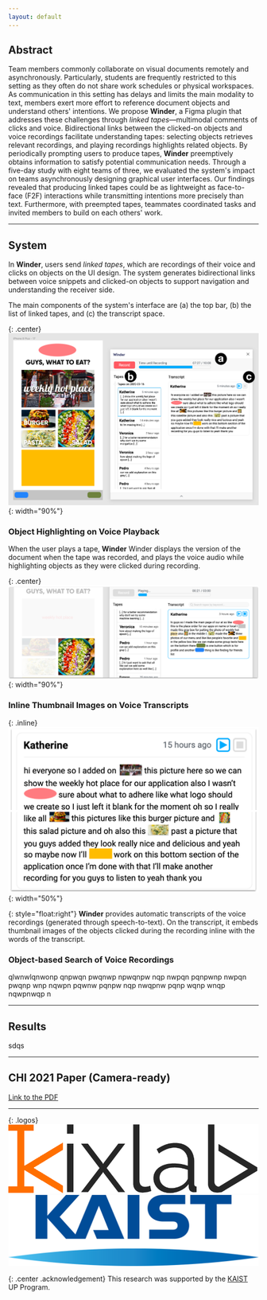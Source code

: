 ```yaml
---
layout: default
---
```


## Abstract

Team members commonly collaborate on visual documents remotely and asynchronously. Particularly, students are frequently restricted to this setting as they often do not share work schedules or physical workspaces. As communication in this setting has delays and limits the main modality to text, members exert more effort to reference document objects and understand others' intentions. We propose <span style="color:{{site.syscolor}}">**Winder**</span>, a Figma plugin that addresses these challenges through *linked tapes*&mdash;multimodal comments of clicks and voice. Bidirectional links between the clicked-on objects and voice recordings facilitate understanding tapes: selecting objects retrieves relevant recordings, and playing recordings highlights related objects. By periodically prompting users to produce tapes, <span style="color:{{site.syscolor}}">**Winder**</span> preemptively obtains information to satisfy potential communication needs. Through a five-day study with eight teams of three, we evaluated the system's impact on teams asynchronously designing graphical user interfaces. Our findings revealed that producing linked tapes could be as lightweight as face-to-face (F2F) interactions while transmitting intentions more precisely than text. Furthermore, with preempted tapes, teammates coordinated tasks and invited members to build on each others' work.

------

## System

In <span style="color:{{site.syscolor}}">**Winder**</span>, users send *linked tapes*, which are recordings of their voice and clicks on objects on the UI design. The system generates bidirectional links between voice snippets and clicked-on objects to support navigation and understanding the receiver side.

The main components of the system's interface are (a) the top bar, (b) the list of linked tapes, and (c) the transcript space.

{: .center}
![Winder next to the design for a screen of a mobile application](/assets/img/winder_main.png){: width="90%"}

### Object Highlighting on Voice Playback

When the user plays a tape, <span style="color:{{site.syscolor}}">**Winder**</span> Winder displays the version of the document when the tape was recorded, and plays the voice audio while highlighting objects as they were clicked during recording.

{: .center}
![An image of a salad in the UI design is highlighted while a recording appears to be playing in Winder.](/assets/img/winder_highlight.png){: width="90%"}

### Inline Thumbnail Images on Voice Transcripts

{: .inline}
![A transcript of a voice recording is shown with inline thumbnail images of UI design objects.](/assets/img/winder_transcript.png){: width="50%"}

{: style="float:right"}
<span style="color:{{site.syscolor}}">**Winder**</span> provides automatic transcripts of the voice recordings (generated through speech-to-text). On the transcript, it embeds thumbnail images of the objects clicked during the recording inline with the words of the transcript.

### Object-based Search of Voice Recordings

qlwnwlqnwonp qnpwqn pwqnwp npwqnpw nqp nwpqn pqnpwnp nwpqn pwqnp wnp nqwpn pqwnw pqnpw nqp nwqpnw pqnp wqnp wnqp nqwpnwqp n

------

## Results

sdqs

------

## CHI 2021 Paper (Camera-ready)

[Link to the PDF][1]

------

{: .logos}
[![Logo of KIXLAB](/assets/img/kixlab_logo.png)](https://kixlab.org)
[![Logo of KAIST](/assets/img/kaist_logo.png)](https://kaist.ac.kr)

{: .center .acknowledgement}
This research was supported by the [KAIST](https://kaist.ac.kr) UP Program.


[1]:{{site.url}}/papers/CHI2021___Winder___CameraReady.pdf
